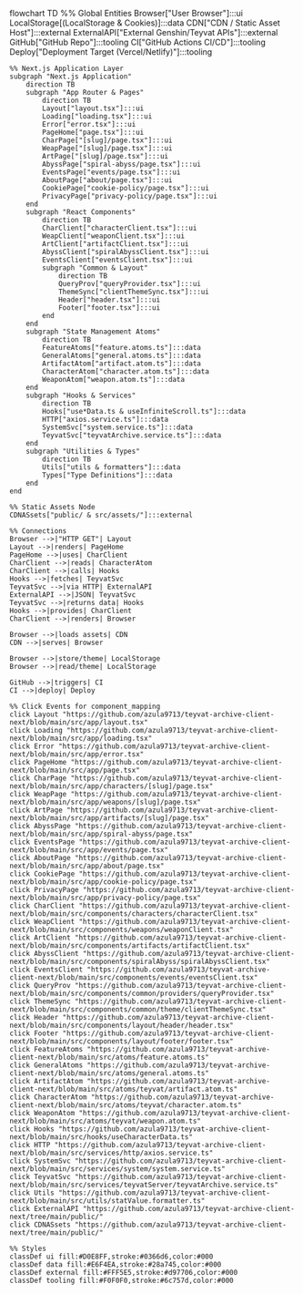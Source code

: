 flowchart TD
    %% Global Entities
    Browser["User Browser"]:::ui
    LocalStorage[(LocalStorage & Cookies)]:::data
    CDN["CDN / Static Asset Host"]:::external
    ExternalAPI["External Genshin/Teyvat APIs"]:::external
    GitHub["GitHub Repo"]:::tooling
    CI["GitHub Actions CI/CD"]:::tooling
    Deploy["Deployment Target (Vercel/Netlify)"]:::tooling

    %% Next.js Application Layer
    subgraph "Next.js Application" 
        direction TB
        subgraph "App Router & Pages" 
            direction TB
            Layout["layout.tsx"]:::ui
            Loading["loading.tsx"]:::ui
            Error["error.tsx"]:::ui
            PageHome["page.tsx"]:::ui
            CharPage["[slug]/page.tsx"]:::ui
            WeapPage["[slug]/page.tsx"]:::ui
            ArtPage["[slug]/page.tsx"]:::ui
            AbyssPage["spiral-abyss/page.tsx"]:::ui
            EventsPage["events/page.tsx"]:::ui
            AboutPage["about/page.tsx"]:::ui
            CookiePage["cookie-policy/page.tsx"]:::ui
            PrivacyPage["privacy-policy/page.tsx"]:::ui
        end
        subgraph "React Components" 
            direction TB
            CharClient["characterClient.tsx"]:::ui
            WeapClient["weaponClient.tsx"]:::ui
            ArtClient["artifactClient.tsx"]:::ui
            AbyssClient["spiralAbyssClient.tsx"]:::ui
            EventsClient["eventsClient.tsx"]:::ui
            subgraph "Common & Layout"
                direction TB
                QueryProv["queryProvider.tsx"]:::ui
                ThemeSync["clientThemeSync.tsx"]:::ui
                Header["header.tsx"]:::ui
                Footer["footer.tsx"]:::ui
            end
        end
        subgraph "State Management Atoms"
            direction TB
            FeatureAtoms["feature.atoms.ts"]:::data
            GeneralAtoms["general.atoms.ts"]:::data
            ArtifactAtom["artifact.atom.ts"]:::data
            CharacterAtom["character.atom.ts"]:::data
            WeaponAtom["weapon.atom.ts"]:::data
        end
        subgraph "Hooks & Services"
            direction TB
            Hooks["use*Data.ts & useInfiniteScroll.ts"]:::data
            HTTP["axios.service.ts"]:::data
            SystemSvc["system.service.ts"]:::data
            TeyvatSvc["teyvatArchive.service.ts"]:::data
        end
        subgraph "Utilities & Types"
            direction TB
            Utils["utils & formatters"]:::data
            Types["Type Definitions"]:::data
        end
    end

    %% Static Assets Node
    CDNASsets["public/ & src/assets/"]:::external

    %% Connections
    Browser -->|"HTTP GET"| Layout
    Layout -->|renders| PageHome
    PageHome -->|uses| CharClient
    CharClient -->|reads| CharacterAtom
    CharClient -->|calls| Hooks
    Hooks -->|fetches| TeyvatSvc
    TeyvatSvc -->|via HTTP| ExternalAPI
    ExternalAPI -->|JSON| TeyvatSvc
    TeyvatSvc -->|returns data| Hooks
    Hooks -->|provides| CharClient
    CharClient -->|renders| Browser

    Browser -->|loads assets| CDN
    CDN -->|serves| Browser

    Browser -->|store/theme| LocalStorage
    Browser -->|read/theme| LocalStorage

    GitHub -->|triggers| CI
    CI -->|deploy| Deploy

    %% Click Events for component_mapping
    click Layout "https://github.com/azula9713/teyvat-archive-client-next/blob/main/src/app/layout.tsx"
    click Loading "https://github.com/azula9713/teyvat-archive-client-next/blob/main/src/app/loading.tsx"
    click Error "https://github.com/azula9713/teyvat-archive-client-next/blob/main/src/app/error.tsx"
    click PageHome "https://github.com/azula9713/teyvat-archive-client-next/blob/main/src/app/page.tsx"
    click CharPage "https://github.com/azula9713/teyvat-archive-client-next/blob/main/src/app/characters/[slug]/page.tsx"
    click WeapPage "https://github.com/azula9713/teyvat-archive-client-next/blob/main/src/app/weapons/[slug]/page.tsx"
    click ArtPage "https://github.com/azula9713/teyvat-archive-client-next/blob/main/src/app/artifacts/[slug]/page.tsx"
    click AbyssPage "https://github.com/azula9713/teyvat-archive-client-next/blob/main/src/app/spiral-abyss/page.tsx"
    click EventsPage "https://github.com/azula9713/teyvat-archive-client-next/blob/main/src/app/events/page.tsx"
    click AboutPage "https://github.com/azula9713/teyvat-archive-client-next/blob/main/src/app/about/page.tsx"
    click CookiePage "https://github.com/azula9713/teyvat-archive-client-next/blob/main/src/app/cookie-policy/page.tsx"
    click PrivacyPage "https://github.com/azula9713/teyvat-archive-client-next/blob/main/src/app/privacy-policy/page.tsx"
    click CharClient "https://github.com/azula9713/teyvat-archive-client-next/blob/main/src/components/characters/characterClient.tsx"
    click WeapClient "https://github.com/azula9713/teyvat-archive-client-next/blob/main/src/components/weapons/weaponClient.tsx"
    click ArtClient "https://github.com/azula9713/teyvat-archive-client-next/blob/main/src/components/artifacts/artifactClient.tsx"
    click AbyssClient "https://github.com/azula9713/teyvat-archive-client-next/blob/main/src/components/spiralAbyss/spiralAbyssClient.tsx"
    click EventsClient "https://github.com/azula9713/teyvat-archive-client-next/blob/main/src/components/events/eventsClient.tsx"
    click QueryProv "https://github.com/azula9713/teyvat-archive-client-next/blob/main/src/components/common/providers/queryProvider.tsx"
    click ThemeSync "https://github.com/azula9713/teyvat-archive-client-next/blob/main/src/components/common/theme/clientThemeSync.tsx"
    click Header "https://github.com/azula9713/teyvat-archive-client-next/blob/main/src/components/layout/header/header.tsx"
    click Footer "https://github.com/azula9713/teyvat-archive-client-next/blob/main/src/components/layout/footer/footer.tsx"
    click FeatureAtoms "https://github.com/azula9713/teyvat-archive-client-next/blob/main/src/atoms/feature.atoms.ts"
    click GeneralAtoms "https://github.com/azula9713/teyvat-archive-client-next/blob/main/src/atoms/general.atoms.ts"
    click ArtifactAtom "https://github.com/azula9713/teyvat-archive-client-next/blob/main/src/atoms/teyvat/artifact.atom.ts"
    click CharacterAtom "https://github.com/azula9713/teyvat-archive-client-next/blob/main/src/atoms/teyvat/character.atom.ts"
    click WeaponAtom "https://github.com/azula9713/teyvat-archive-client-next/blob/main/src/atoms/teyvat/weapon.atom.ts"
    click Hooks "https://github.com/azula9713/teyvat-archive-client-next/blob/main/src/hooks/useCharacterData.ts"
    click HTTP "https://github.com/azula9713/teyvat-archive-client-next/blob/main/src/services/http/axios.service.ts"
    click SystemSvc "https://github.com/azula9713/teyvat-archive-client-next/blob/main/src/services/system/system.service.ts"
    click TeyvatSvc "https://github.com/azula9713/teyvat-archive-client-next/blob/main/src/services/teyvatServer/teyvatArchive.service.ts"
    click Utils "https://github.com/azula9713/teyvat-archive-client-next/blob/main/src/utils/statValue.formatter.ts"
    click ExternalAPI "https://github.com/azula9713/teyvat-archive-client-next/tree/main/public/"
    click CDNASsets "https://github.com/azula9713/teyvat-archive-client-next/tree/main/public/"

    %% Styles
    classDef ui fill:#D0E8FF,stroke:#0366d6,color:#000
    classDef data fill:#E6F4EA,stroke:#28a745,color:#000
    classDef external fill:#FFF5E5,stroke:#d97706,color:#000
    classDef tooling fill:#F0F0F0,stroke:#6c757d,color:#000